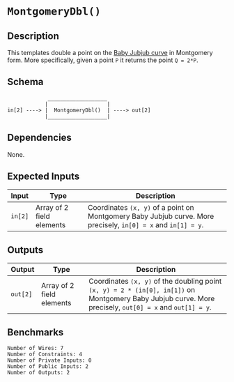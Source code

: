 # `MontgomeryDbl()`

## Description

This templates double a point on the [Baby Jubjub curve](https://github.com/ethereum/EIPs/pull/2494) in Montgomery form. More specifically, given a point `P` it returns the point `Q = 2*P`.

## Schema

```
             ___________________     
            |                   |  
in[2] ----> |  MontgomeryDbl()  | ----> out[2]
            |___________________|     
```

## Dependencies

None.

## Expected Inputs

| Input         | Type           | Description         |                                            
| ------------- | -------------  | -------------       | 
| `in[2]`       | Array of 2 field elements  | Coordinates `(x, y)` of a point on Montgomery Baby Jubjub curve. More precisely, `in[0] = x` and `in[1] = y`.  |

## Outputs

| Output        | Type           | Description     |
| ------------- | -------------  | ----------      | 
| `out[2]`      | Array of 2 field elements  | Coordinates `(x, y)` of the doubling point `(x, y) = 2 * (in[0], in[1])` on Montgomery Baby Jubjub curve. More precisely, `out[0] = x` and `out[1] = y`. |

## Benchmarks 

```
Number of Wires: 7
Number of Constraints: 4
Number of Private Inputs: 0
Number of Public Inputs: 2
Number of Outputs: 2
```